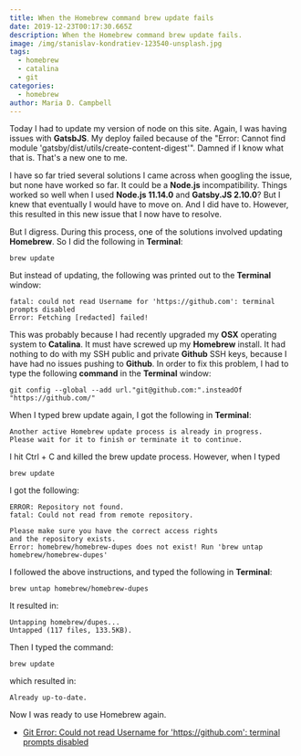 ```yaml
---
title: When the Homebrew command brew update fails
date: 2019-12-23T00:17:30.665Z
description: When the Homebrew command brew update fails.
image: /img/stanislav-kondratiev-123540-unsplash.jpg
tags:
  - homebrew
  - catalina
  - git
categories:
  - homebrew
author: Maria D. Campbell
---
```

Today I had to update my version of node on this site. Again, I was having issues with **GatsbJS**. My deploy failed because of the "Error: Cannot find module 'gatsby/dist/utils/create-content-digest'". Damned if I know what that is. That's a new one to me.

I have so far tried several solutions I came across when googling the issue, but none have worked so far. It could be a **Node.js** incompatibility. Things worked so well when I used **Node.js 11.14.0** and **Gatsby.JS 2.10.0**? But I knew that eventually I would have to move on. And I did have to. However, this resulted in this new issue that I now have to resolve. 

But I digress. During this process, one of the solutions involved updating **Homebrew**. So I did the following in **Terminal**:

```
brew update
```

But instead of updating, the following was printed out to the **Terminal** window:

```
fatal: could not read Username for 'https://github.com': terminal prompts disabledError: Fetching [redacted] failed!
```

This was probably because I had recently upgraded my **OSX** operating system to **Catalina**. It must have screwed up my **Homebrew** install. It had nothing to do with my SSH public and private **Github** SSH keys, because I have had no issues pushing to **Github**. In order to fix this problem, I had to type the following **command** in the **Terminal** window:

```
git config --global --add url."git@github.com:".insteadOf "https://github.com/"
```

When I typed brew update again, I got the following in **Terminal**:

```
Another active Homebrew update process is already in progress.
Please wait for it to finish or terminate it to continue.
```

I hit Ctrl + C and killed the brew update process. However, when I typed

```
brew update
```

I got the following:

```
ERROR: Repository not found.
fatal: Could not read from remote repository.

Please make sure you have the correct access rights
and the repository exists.
Error: homebrew/homebrew-dupes does not exist! Run 'brew untap homebrew/homebrew-dupes'
```

I followed the above instructions, and typed the following in **Terminal**:

```
brew untap homebrew/homebrew-dupes
```

It resulted in:

```
Untapping homebrew/dupes...
Untapped (117 files, 133.5KB).
```

Then I typed the command:

```
brew update
```

which resulted in:

```
Already up-to-date.
```

Now I was ready to use Homebrew again.

- [Git Error: Could not read Username for 'https://github.com': terminal prompts disabled](https://jacopretorius.net/2018/05/git-error-could-not-read-username.html)







